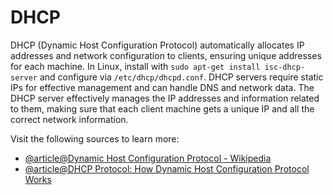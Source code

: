 # DHCP

DHCP (Dynamic Host Configuration Protocol) automatically allocates IP addresses and network configuration to clients, ensuring unique addresses for each machine. In Linux, install with `sudo apt-get install isc-dhcp-server` and configure via `/etc/dhcp/dhcpd.conf`. DHCP servers require static IPs for effective management and can handle DNS and network data. The DHCP server effectively manages the IP addresses and information related to them, making sure that each client machine gets a unique IP and all the correct network information.

Visit the following sources to learn more:

- [@article@Dynamic Host Configuration Protocol - Wikipedia](https://en.wikipedia.org/wiki/Dynamic_Host_Configuration_Protocol)
- [@article@DHCP Protocol: How Dynamic Host Configuration Protocol Works](https://network-guides.com/dhcp-protocol/)
